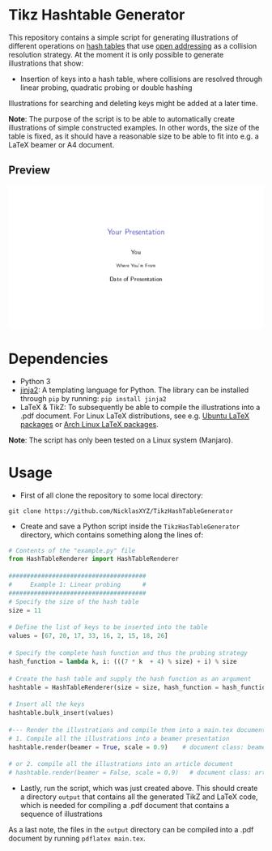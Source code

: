 # Tikz Hashtable Generator

This repository contains a simple script for generating illustrations of different operations on [hash tables](https://en.wikipedia.org/wiki/Hash_table) that use [open addressing](https://en.wikipedia.org/wiki/Open_addressing) as a collision resolution strategy. At the moment it is only possible to generate illustrations that show:
- Insertion of keys into a hash table, where collisions are resolved through linear probing, quadratic probing or double hashing

Illustrations for searching and deleting keys might be added at a later time.

**Note**: The purpose of the script is to be able to automatically create illustrations of simple constructed examples. In other words, the size of the table is fixed, as it should have a reasonable size to be able to fit into e.g. a LaTeX beamer or A4 document.

## Preview

![](preview/main.gif)

# Dependencies

- Python 3
- [jinja2](https://jinja.palletsprojects.com): A templating language for Python. The library can be installed through `pip` by running: `pip install jinja2`
- LaTeX & TikZ: To subsequently be able to compile the illustrations into a .pdf document. For Linux LaTeX distributions, see e.g. [Ubuntu LaTeX packages](https://packages.ubuntu.com/search?keywords=texlive) or [Arch Linux LaTeX packages](https://wiki.archlinux.org/index.php/TeX_Live).

**Note**: The script has only been tested on a Linux system (Manjaro).

# Usage

- First of all clone the repository to some local directory:
```
git clone https://github.com/NicklasXYZ/TikzHashTableGenerator
```

- Create and save a Python script inside the `TikzHasTableGenerator` directory, which contains something along the lines of:

```python
# Contents of the "example.py" file
from HashTableRenderer import HashTableRenderer

######################################
#     Example 1: Linear probing      #
######################################
# Specify the size of the hash table
size = 11

# Define the list of keys to be inserted into the table
values = [67, 20, 17, 33, 16, 2, 15, 18, 26]

# Specify the complete hash function and thus the probing strategy
hash_function = lambda k, i: (((7 * k  + 4) % size) + i) % size 

# Create the hash table and supply the hash function as an argument
hashtable = HashTableRenderer(size = size, hash_function = hash_function)

# Insert all the keys
hashtable.bulk_insert(values)

#--- Render the illustrations and compile them into a main.tex document ---#
# 1. Compile all the illustrations into a beamer presentation
hashtable.render(beamer = True, scale = 0.9)    # document class: beamer

# or 2. compile all the illustrations into an article document
# hashtable.render(beamer = False, scale = 0.9)   # document class: article
```

- Lastly, run the script, which was just created above. This should create a directory `output` that contains all the generated TikZ and LaTeX code, which is needed for compiling a .pdf document that contains a sequence of illustrations

As a last note, the files in the `output` directory can be compiled into a .pdf document by running `pdflatex main.tex`.
